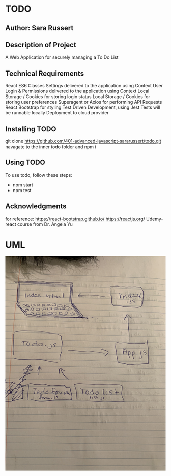 # TODO 

## Author: Sara Russert

## Description of Project
A Web Application for securely managing a To Do List

## Technical Requirements
React
ES6 Classes
Settings delivered to the application using Context
User Login & Permissions delivered to the application using Context
Local Storage / Cookies for storing login status
Local Storage / Cookies for storing user preferences
Superagent or Axios for performing API Requests
React Bootstrap for styling
Test Driven Development, using Jest
Tests will be runnable locally
Deployment to cloud provider

## Installing TODO
git clone https://github.com/401-advanced-javascript-sararussert/todo.git
navagate to the inner todo folder and npm i

## Using TODO
To use todo, follow these steps:
- npm start
- npm test

## Acknowledgments 
for reference:
https://react-bootstrap.github.io/
https://reactjs.org/
Udemy- react course from Dr. Angela Yu

# UML
![UML](UML.jpeg)